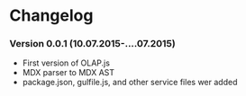 # Changelog


### Version 0.0.1 (10.07.2015-....07.2015)

* First version of OLAP.js
* MDX parser to MDX AST
* package.json, gulfile.js, and other service files wer added

